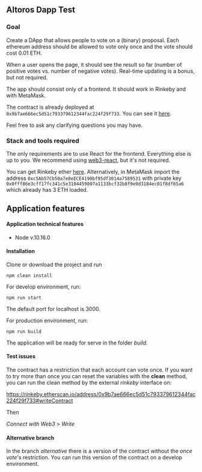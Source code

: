 ## Altoros Dapp Test

### Goal

Create a DApp that allows people to vote on a (binary) proposal. Each ethereum address should be allowed to vote only once and the vote should cost 0.01 ETH.

When a user opens the page, it should see the result so far (number of positive votes vs. number of negative votes). Real-time updating is a bonus, but not required.

The app should consist only of a frontend. It should work in Rinkeby and with MetaMask.

The contract is already deployed at `0x9b7ae666ec5d51c793379612344fac224f29f733`. You can see it [here](https://rinkeby.etherscan.io/address/0x9b7ae666ec5d51c793379612344fac224f29f733#code).

Feel free to ask any clarifying questions you may have.

### Stack and tools required

The only requirements are to use React for the frontend. Everything else is up to you. We recommend using [web3-react](https://github.com/NoahZinsmeister/web3-react), but it's not required.

You can get Rinkeby ether [here](https://faucet.rinkeby.io/). Alternatively, in MetaMask import the address `0xc5Ab57Cb50a7e8eECE4190bf95df3014a7589531` with private key `0x0fff86e3cff17fc341c5e3104459807a1133bcf32b8f9e9d3184ec01f8df85a6` which already has 3 ETH loaded.

## Application features

#### Application technical features

+ Node v.10.16.0

#### Installation

Clone or download the project and run

`npm clean install`

For develop environment, run:

`npm run start`
 
The default port for localhost is 3000.

For production environment, run:

`npm run build`

The application will be ready for serve in the folder _build_. 

#### Test issues

The contract has a restriction that each account can vote once. If you want to try more than once you can reset the variables with the **clean** method, you can run the clean method by the external _rinkeby_ interface on:

https://rinkeby.etherscan.io/address/0x9b7ae666ec5d51c793379612344fac224f29f733#writeContract

Then 

_Connect with Web3_ > _Write_ 

#### Alternative branch

In the branch _alternative_ there is a version of the contract without the _once vote_'s restriction. You can run this version of the contract on a develop environment. 
